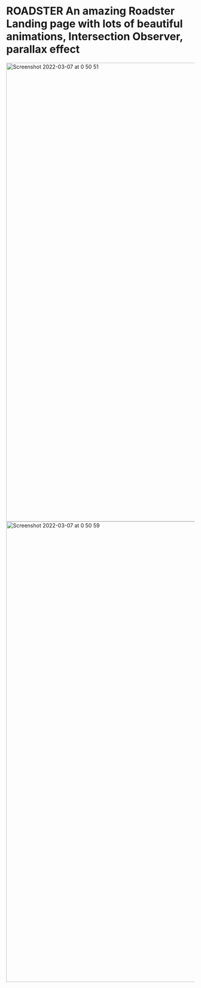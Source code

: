 # ROADSTER An amazing Roadster Landing page with lots of beautiful animations, Intersection Observer, parallax effect


<img width="1222" alt="Screenshot 2022-03-07 at 0 50 51" src="https://user-images.githubusercontent.com/58525175/161739311-76357b6c-9ee5-4b5e-8923-940010ffa345.png">
<img width="1227" alt="Screenshot 2022-03-07 at 0 50 59" src="https://user-images.githubusercontent.com/58525175/161739333-1a1c51e0-d255-4c93-bf4e-d1b2ed6f54ed.png">





